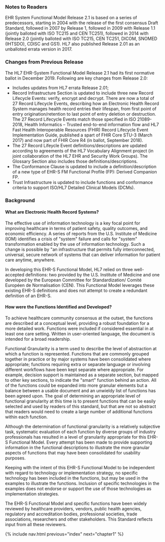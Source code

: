 ### Notes to Readers

EHR System Functional Model Release 2.1 is based on a series of predecessors, starting in 2004 with the
release of the first consensus Draft Standard, followed in 2007 by Release 1, followed in 2009 with Release 1.1
(jointly balloted with ISO TC215 and CEN TC251), followed in 2014 with Release 2.0 (jointly balloted with ISO
TC215, CEN TC251, DICOM, SNOMED (IHTSDO), CDISC and GS1). HL7 also published Release 2.01 as an
unballoted errata version in 2017.

### Changes from Previous Release

The HL7 EHR-System Functional Model Release 2.1 had its first normative ballot in December 2019. Following
are key changes from Release 2.0:

* Includes updates from HL7 errata Release 2.01;
* Record Infrastructure Section is updated to include three new Record Lifecycle Events: verify, encrypt and decrypt. There are now a total of 27 Record Lifecycle Events, describing how an Electronic Health Record System manages health record entries their lifespan, from first point of entry origination/retention to last point of entry deletion or destruction. The 27 Record Lifecycle Events match those specified in ISO 21089-2018, Health Informatics – Trusted end-to-end information flow and HL7 Fast Health Interoperable Resources (FHIR) Record Lifecycle Event Implementation Guide, published a spart of FHIR Core STU-3 (March 2017) and now part of FHIR Core R4 (in ballot, September 2018).
* The 27 Record Lifeycle Event definitions/descriptions are updated according to agreements of the HL7 Vocabulary Alignment project (in joint collaboration of the HL7 EHR and Security Work Groups). The Glossary Section also includes those definitions/descriptions.
* The Conformance Clause is updated to include a definition/description of a new type of EHR-S FM Functional Profile (FP): Derived Companion FP.
* Trust Infrastructure is updated to include functions and conformance criteria to support ISO/HL7 Detailed Clinical Models (DCMs).

### Background

#### What are Electronic Health Record Systems?

The effective use of information technology is a key focal point for improving healthcare in terms of patient safety,
quality outcomes, and economic efficiency. A series of reports from the U.S. Institute of Medicine (IOM)
identifies a crisis of "system" failure and calls for "system" transformation enabled by the use of information
technology. Such a change is possible by "an infrastructure that permits fully interconnected, universal, secure
network of systems that can deliver information for patient care anytime, anywhere.

In developing this EHR-S Functional Model, HL7 relied on three well-accepted definitions: two provided by the
U.S. Institute of Medicine and one developed by the European Committee for Standardization/ Comité Européen
de Normalisation (CEN). This Functional Model leverages these existing EHR-S definitions and does not
attempt to create a redundant definition of an EHR-S.

#### How were the Functions Identified and Developed?

To achieve healthcare community consensus at the outset, the functions are described at a conceptual level,
providing a robust foundation for a more detailed work. Functions were included if considered essential in at
least one care setting. Written in user-oriented language, the document is intended for a broad readership.

Functional Granularity is a term used to describe the level of abstraction at which a function is represented.
Functions that are commonly grouped together in practice or by major systems have been consolidated where
appropriate; functions requiring extra or separate language or involving different workflows have been kept
separate where appropriate. For example, decision support is maintained as a separate section, but mapped to
other key sections, to indicate the "smart" function behind an action. All of the functions could be expanded into
more granular elements but a balance between a usable document and an unwieldy list of functions has been
agreed upon. The goal of determining an appropriate level of functional granularity at this time is to present
functions that can be easily selected and used by readers of this standard, but that are not so abstract that
readers would need to create a large number of additional functions within each function.

Although the determination of functional granularity is a relatively subjective task, systematic evaluation of each
function by diverse groups of industry professionals has resulted in a level of granularity appropriate for this
EHR-S Functional Model. Every attempt has been made to provide supporting information in the functional
descriptions to illustrate the more granular aspects of functions that may have been consolidated for usability
purposes.

Keeping with the intent of this EHR-S Functional Model to be independent with regard to technology or
implementation strategy, no specific technology has been included in the functions, but may be used in the
examples to illustrate the functions. Inclusion of specific technologies in the examples does not endorse or
support the use of those technologies as implementation strategies.

The EHR-S Functional Model and specific functions have been widely reviewed by healthcare providers,
vendors, public health agencies, regulatory and accreditation bodies, professional societies, trade associations,
researchers and other stakeholders. This Standard reflects input from all these reviewers.

{% include nav.html previous="index" next="chapter1" %}